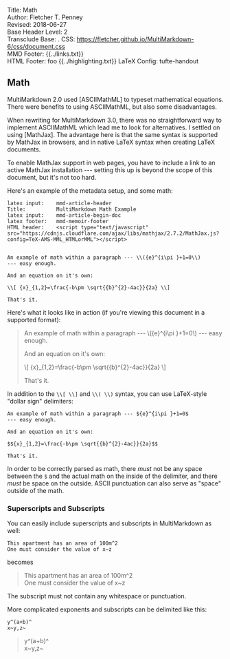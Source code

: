 Title:	Math  
Author:	Fletcher T. Penney  
Revised:	2018-06-27  
Base Header Level:	2  
Transclude Base:	.
CSS:	https://fletcher.github.io/MultiMarkdown-6/css/document.css  
MMD Footer:	{{../links.txt}}  
HTML Footer:	foo {{../highlighting.txt}}
LaTeX Config:	tufte-handout  

## Math ##


MultiMarkdown 2.0 used [ASCIIMathML] to typeset mathematical equations. There
were benefits to using ASCIIMathML, but also some disadvantages.

When rewriting for MultiMarkdown 3.0, there was no straightforward way to
implement ASCIIMathML which lead me to look for alternatives. I settled on
using [MathJax]. The advantage here is that the same syntax is supported by
MathJax in browsers, and in native LaTeX syntax when creating LaTeX documents. 

To enable MathJax support in web pages, you have to include a link to an
active MathJax installation --- setting this up is beyond the scope of this
document, but it's not too hard.

Here's an example of the metadata setup, and some math:

	latex input:	mmd-article-header  
	Title:			MultiMarkdown Math Example  
	latex input:	mmd-article-begin-doc  
	latex footer:	mmd-memoir-footer  
	HTML header:	<script type="text/javascript" src="https://cdnjs.cloudflare.com/ajax/libs/mathjax/2.7.2/MathJax.js?config=TeX-AMS-MML_HTMLorMML"></script>
	
			
	An example of math within a paragraph --- \\({e}^{i\pi }+1=0\\)
	--- easy enough.

	And an equation on it's own:

	\\[ {x}_{1,2}=\frac{-b\pm \sqrt{{b}^{2}-4ac}}{2a} \\]

	That's it.


Here's what it looks like in action (if you're viewing this document in a
supported format):

> An example of math within a paragraph --- \\({e}^{i\pi }+1=0\\)
--- easy enough.
>
> And an equation on it's own:
>
>\\[ {x}_{1,2}=\frac{-b\pm \sqrt{{b}^{2}-4ac}}{2a} \\]
>
> That's it.

In addition to the `\\[ \\]` and `\\( \\)` syntax, you can use LaTeX-style "dollar sign" delimiters:
	
	An example of math within a paragraph --- ${e}^{i\pi }+1=0$
	--- easy enough.

	And an equation on it's own:

	$${x}_{1,2}=\frac{-b\pm \sqrt{{b}^{2}-4ac}}{2a}$$

	That's it.

In order to be correctly parsed as math, there *must* not be any space between the `$` and the actual math on the inside of the delimiter, and there *must* be space on the outside.  ASCII punctuation can also serve as "space" outside of the math.


### Superscripts and Subscripts ###

You can easily include superscripts and subscripts in MultiMarkdown as well:

	This apartment has an area of 100m^2
	One must consider the value of x~z

becomes
> This apartment has an area of 100m^2  
> One must consider the value of x~z

The subscript must not contain any whitespace or punctuation.

More complicated exponents and subscripts can be delimited like this:

	y^(a+b)^
	x~y,z~

> y^(a+b)^  
> x~y,z~

